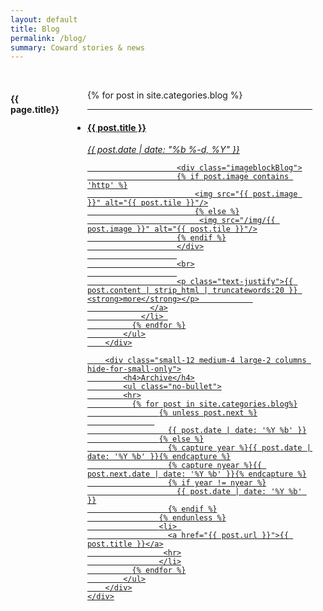 ```yaml
---
layout: default
title: Blog
permalink: /blog/
summary: Coward stories & news
---
```


<div class="fullWidth">
  <br>
	<div class="small-12 columns">
		<div class="small-12 medium-8 large-10 columns">
		 <h4>{{ page.title}}</h4>
		    <ul class="small-block-grid-1 medium-block-grid-2 large-block-grid-4">
		      {% for post in site.categories.blog %}
				<li class="recent-post">
				<hr>
			      <a href="{{ post.url | prepend: site.baseurl }}">
				      <h4>{{ post.title }}</h4>
				      	<p><i>{{ post.date | date: "%b %-d, %Y" }}</i></p>
				      	
				      	<div class="imageblockBlog">
				      	{% if post.image contains 'http' %}
			          	  	<img src="{{ post.image }}" alt="{{ post.tile }}"/>
				          	{% else %}
							 <img src="/img/{{ post.image }}" alt="{{ post.tile }}"/>
				        {% endif %}
				        </div>
                        
                        <br>
                        
			      		<p class="text-justify">{{ post.content | strip_html | truncatewords:20 }} <strong>more</strong></p>	      	
			  	  </a>
			    </li> 
		      {% endfor %}
		    </ul>
		</div>

		<div class="small-12 medium-4 large-2 columns hide-for-small-only">
			<h4>Archive</h4>
			<ul class="no-bullet">
			<hr>
			  {% for post in site.categories.blog%}
				    {% unless post.next %}
                   
				      {{ post.date | date: '%Y %b' }}
				    {% else %}
				      {% capture year %}{{ post.date | date: '%Y %b' }}{% endcapture %}
				      {% capture nyear %}{{ post.next.date | date: '%Y %b' }}{% endcapture %}
				      {% if year != nyear %}
				        {{ post.date | date: '%Y %b' }}
				      {% endif %}
				    {% endunless %}
                    <li> 
				      <a href="{{ post.url }}">{{ post.title }}</a>
				     <hr>
				    </li>
			  {% endfor %}
			</ul>
        </div>
	</div>
</div>
